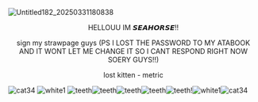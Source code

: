 


![Untitled182_20250331180838](https://github.com/user-attachments/assets/79ed8b1d-cc2d-44bd-8e97-b0079cfde199)




<p align="center">
HELLOUU IM 𝙎𝙀𝘼𝙃𝙊𝙍𝙎𝙀!!
</p> 

<p align="center">
sign my strawpage guys (PS I LOST THE PASSWORD TO MY ATABOOK AND IT WONT LET ME CHANGE IT SO I CANT RESPOND RIGHT NOW SOERY GUYS!!)
</p> 

<p align="center">
lost kitten - metric
</p> 


![cat34](https://github.com/user-attachments/assets/5499dd2b-3b69-4a73-a903-8b1fa51b823d)
![white1](https://github.com/user-attachments/assets/5394be53-d8c1-467d-983e-4574ccc08557)
![teeth](https://github.com/user-attachments/assets/e72172c9-eb79-49a3-b09a-2ddb724fd0d8)![teeth](https://github.com/user-attachments/assets/272d6e96-1f0d-4fc1-b3fa-173c23788669)![teeth](https://github.com/user-attachments/assets/c3c90ac2-67a2-4ecc-a9a3-f8f83864e582)![teeth](https://github.com/user-attachments/assets/b18aaa3e-ac04-41de-a17a-79cddef67a9a)![teeth](https://github.com/user-attachments/assets/ab2179d0-6725-40d1-afb3-8fc129df5d26)!![white1](https://github.com/user-attachments/assets/fb024282-a32d-450a-bc7d-17edaccd9b79)![cat34](https://github.com/user-attachments/assets/632c6663-09d4-4b05-9de0-1d95b7e73fda)
